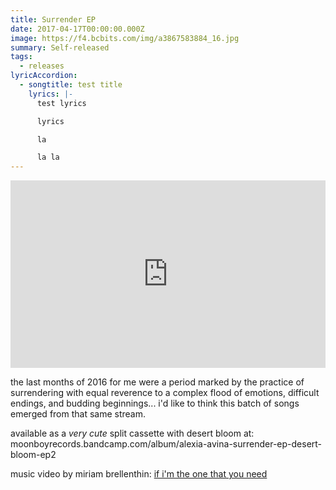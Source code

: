 ```yaml
---
title: Surrender EP
date: 2017-04-17T00:00:00.000Z
image: https://f4.bcbits.com/img/a3867583884_16.jpg
summary: Self-released
tags:
  - releases
lyricAccordion:
  - songtitle: test title
    lyrics: |-
      test lyrics

      lyrics

      la

      la la
---
```

<iframe style="border: 0; width: 100%; height: 300px;" src="https://bandcamp.com/EmbeddedPlayer/album=4096772190/size=large/bgcol=ffffff/linkcol=B1B4C3/artwork=small/transparent=true/" seamless><a href="http://alexiaavina.bandcamp.com/album/surrender-ep">Surrender EP by Alexia Avina</a></iframe>

the last months of 2016 for me were a period marked by the practice of surrendering with equal reverence to a complex flood of emotions, difficult endings, and budding beginnings... i'd like to think this batch of songs emerged from that same stream.

available as a  *very cute* split cassette with desert bloom at:
moonboyrecords.bandcamp.com/album/alexia-avina-surrender-ep-desert-bloom-ep2

music video by miriam brellenthin:
[if i'm the one that you need](vimeo.com/208019108)